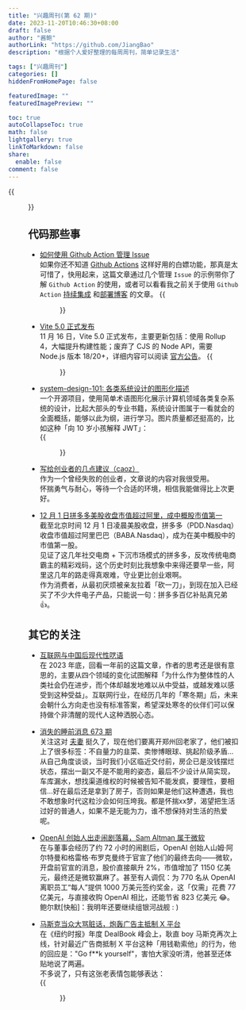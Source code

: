 ```yaml
---
title: "兴趣周刊(第 62 期)"
date: 2023-11-20T10:46:30+08:00
draft: false
author: "酱鲍"
authorLink: "https://github.com/JiangBao"
description: "根据个人爱好整理的每周周刊，简单记录生活"

tags: ["兴趣周刊"]
categories: []
hiddenFromHomePage: false

featuredImage: ""
featuredImagePreview: ""  

toc: true
autoCollapseToc: true
math: false
lightgallery: true
linkToMarkdown: false
share:
  enable: false
comment: false
---
```


<!--more-->
{{<figure src="https://jiangbao-1258001083.cos.ap-shanghai.myqcloud.com/xinhuazidian.jpg" title="国家版本馆看到的各版本新华字典，哪本是你的回忆？">}}

## 代码那些事
* [如何使用 Github Action 管理 Issue](https://mp.weixin.qq.com/s/753hyIFFFSZD5GVUAfev1g)  
如果你还不知道 [Github Actions](https://github.com/features/actions) 这样好用的白嫖功能，那真是太可惜了，快用起来，这篇文章通过几个管理 `Issue` 的示例带你了解 `Github Action` 的使用，或者可以看看我之前关于使用 `Github Action` [持续集成](/使用githubactions做持续集成) 和[部署博客](/使用githubactions部署hugo博客) 的文章。
{{<figure src="https://jiangbao-1258001083.cos.ap-shanghai.myqcloud.com/github-actions.jpg">}}

* [Vite 5.0 正式发布](https://vitejs.dev/blog/announcing-vite5)  
11 月 16 日，Vite 5.0 正式发布，主要更新包括：使用 Rollup 4，大幅提升构建性能；废弃了 CJS 的 Node API，需要 Node.js 版本 18/20+，详细内容可以阅读 [官方公告](https://vitejs.dev/blog/announcing-vite5)。
{{<figure src="https://jiangbao-1258001083.cos.ap-shanghai.myqcloud.com/vite5.0.jpg">}}

* [system-design-101: 各类系统设计的图形化描述](https://github.com/ByteByteGoHq/system-design-101)  
一个开源项目，使用简单术语图形化展示计算机领域各类复杂系统的设计，比起大部头的专业书籍，系统设计图属于一看就会的全面概括，能够以此为纲，进行学习。图片质量都还挺高的，比如这种「向 10 岁小孩解释 JWT」：  
{{<figure src="https://jiangbao-1258001083.cos.ap-shanghai.myqcloud.com/systemdesign101jwt.jpg">}}

* [写给创业者的几点建议（caoz）](https://mp.weixin.qq.com/s/x4ElQp0sPVX13LRkq_hUNQ)  
作为一个曾经失败的创业者，文章说的内容对我很受用。  
怀揣勇气与耐心，等待一个合适的环境，相信我能做得比上次更好。

* [12 月 1 日拼多多美股收盘市值超过阿里，成中概股市值第一](https://www.thepaper.cn/newsDetail_forward_25495479)  
截至北京时间 12 月 1 日凌晨美股收盘，拼多多（PDD.Nasdaq）收盘市值超过阿里巴巴（BABA.Nasdaq），成为在美中概股中的市值第一股。  
见证了这几年社交电商 + 下沉市场模式的拼多多，反攻传统电商霸主的精彩戏码，这个历史时刻比我想象中来得还要早一些，阿里这几年的路走得真艰难，守业更比创业艰啊。  
作为消费者，从最初厌烦被亲友拉着「砍一刀」，到现在加入已经买了不少大件电子产品，只能说一句：拼多多百亿补贴真兄弟 👍。

## 其它的关注
* [互联网与中国后现代性呓语](https://mp.weixin.qq.com/s?__biz=Mzg3Mjc2OTgyNw==&mid=2247483689&idx=1&sn=1c82b0ac447aa773ae75e8afddb3e7f0&chksm=ceeb7165f99cf873e3d1bf1b78030d5850ea702dd5b7c1b699916019d39709dd8848c96033a5&scene=21#wechat_redirect)  
在 2023 年底，回看一年前的这篇文章，作者的思考还是很有意思的，主要从四个领域的变化试图解释「为什么作为整体性的人类社会仍在进步，而个体却越发地难以从中受益，或越发难以感受到这种受益」。互联网行业，在经历几年的「寒冬期」后，未来会朝什么方向走也没有标准答案，希望深处寒冬的伙伴们可以保持做个非清醒的现代人这种洒脱心态。

* [消失的睡前消息 673 期](https://www.zhihu.com/question/631237827)  
关注这对 [夫妻](https://space.bilibili.com/3461563201620668?spm_id_from=333.337.0.0) 挺久了，现在他们要离开郑州回老家了，他们被扣上了很多标签：不自量力的韭菜、卖惨博眼球、挑起阶级矛盾...  
从自己角度谈谈，当时我们小区临近交付前，房企已是没钱摆烂状态，摆出一副又不是不能用的姿态，最后不少设计从简实现，车库漏水，想找渠道维权的时候被告知不能发疯，要理性，要相信...好在最后还是拿到了房子，否则如果是他们这种遭遇，我也不敢想象时代这粒沙会如何压垮我。都是怀揣xx梦，渴望把生活过好的普通人，如果不是无能为力，谁不想保持对生活的热爱呢。

* [OpenAI 创始人出走闹剧落幕，Sam Altman 属于微软](https://www.forbeschina.com/business/66247)  
在与董事会经历了约 72 小时的闹剧后，OpenAI 创始人山姆·阿尔特曼和格雷格·布罗克曼终于官宣了他们的最终去向——微软，开盘前官宣的消息，股价直接飙升 2%，市值增加了 1150 亿美元，最终还是微软赢麻了。甚至有人调侃：为 770 名从 OpenAI 离职员工“每人”提供 1000 万美元签约奖金，这「仅需」花费 77 亿美元，与直接收购 OpenAI 相比，还能节省 823 亿美元 😂。  
鲍尔默[快船]：我明年还要继续组银河战舰 : )

* [马斯克当众大骂脏话，炮轰广告主抵制 X 平台](https://www.thepaper.cn/newsDetail_forward_25483096)  
在《纽约时报》年度 DealBook 峰会上，耿直 boy 马斯克再次上线，针对最近广告商抵制 X 平台这种「用钱勒索他」的行为，他的回应是："Go f**k yourself"，害怕大家没听清，他甚至还体贴地说了两遍。  
不多说了，只有这张老表情包能够表达：  
{{<figure src="https://jiangbao-1258001083.cos.ap-shanghai.myqcloud.com/weisuoyuwei.jpg" width="500">}}

